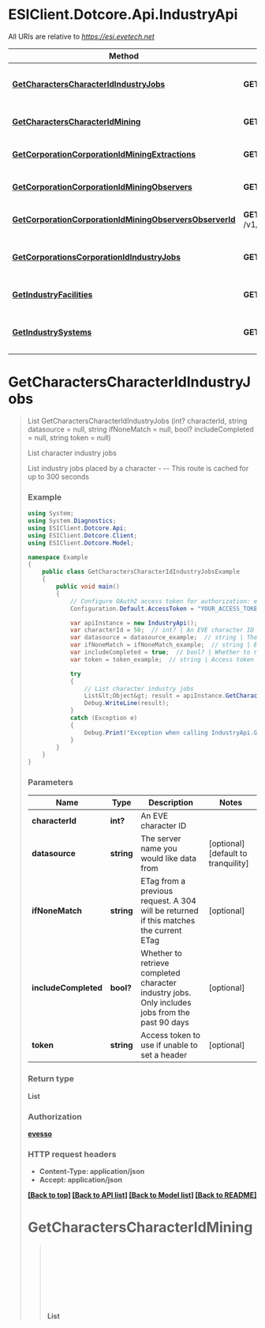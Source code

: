 # ESIClient.Dotcore.Api.IndustryApi

All URIs are relative to *https://esi.evetech.net*

Method | HTTP request | Description
------------- | ------------- | -------------
[**GetCharactersCharacterIdIndustryJobs**](IndustryApi.md#getcharacterscharacteridindustryjobs) | **GET** /v1/characters/{character_id}/industry/jobs/ | List character industry jobs
[**GetCharactersCharacterIdMining**](IndustryApi.md#getcharacterscharacteridmining) | **GET** /v1/characters/{character_id}/mining/ | Character mining ledger
[**GetCorporationCorporationIdMiningExtractions**](IndustryApi.md#getcorporationcorporationidminingextractions) | **GET** /v1/corporation/{corporation_id}/mining/extractions/ | Moon extraction timers
[**GetCorporationCorporationIdMiningObservers**](IndustryApi.md#getcorporationcorporationidminingobservers) | **GET** /v1/corporation/{corporation_id}/mining/observers/ | Corporation mining observers
[**GetCorporationCorporationIdMiningObserversObserverId**](IndustryApi.md#getcorporationcorporationidminingobserversobserverid) | **GET** /v1/corporation/{corporation_id}/mining/observers/{observer_id}/ | Observed corporation mining
[**GetCorporationsCorporationIdIndustryJobs**](IndustryApi.md#getcorporationscorporationidindustryjobs) | **GET** /v1/corporations/{corporation_id}/industry/jobs/ | List corporation industry jobs
[**GetIndustryFacilities**](IndustryApi.md#getindustryfacilities) | **GET** /v1/industry/facilities/ | List industry facilities
[**GetIndustrySystems**](IndustryApi.md#getindustrysystems) | **GET** /v1/industry/systems/ | List solar system cost indices


<a name="getcharacterscharacteridindustryjobs"></a>
# **GetCharactersCharacterIdIndustryJobs**
> List<Object> GetCharactersCharacterIdIndustryJobs (int? characterId, string datasource = null, string ifNoneMatch = null, bool? includeCompleted = null, string token = null)

List character industry jobs

List industry jobs placed by a character  - --  This route is cached for up to 300 seconds

### Example
```csharp
using System;
using System.Diagnostics;
using ESIClient.Dotcore.Api;
using ESIClient.Dotcore.Client;
using ESIClient.Dotcore.Model;

namespace Example
{
    public class GetCharactersCharacterIdIndustryJobsExample
    {
        public void main()
        {
            // Configure OAuth2 access token for authorization: evesso
            Configuration.Default.AccessToken = "YOUR_ACCESS_TOKEN";

            var apiInstance = new IndustryApi();
            var characterId = 56;  // int? | An EVE character ID
            var datasource = datasource_example;  // string | The server name you would like data from (optional)  (default to tranquility)
            var ifNoneMatch = ifNoneMatch_example;  // string | ETag from a previous request. A 304 will be returned if this matches the current ETag (optional) 
            var includeCompleted = true;  // bool? | Whether to retrieve completed character industry jobs. Only includes jobs from the past 90 days (optional) 
            var token = token_example;  // string | Access token to use if unable to set a header (optional) 

            try
            {
                // List character industry jobs
                List&lt;Object&gt; result = apiInstance.GetCharactersCharacterIdIndustryJobs(characterId, datasource, ifNoneMatch, includeCompleted, token);
                Debug.WriteLine(result);
            }
            catch (Exception e)
            {
                Debug.Print("Exception when calling IndustryApi.GetCharactersCharacterIdIndustryJobs: " + e.Message );
            }
        }
    }
}
```

### Parameters

Name | Type | Description  | Notes
------------- | ------------- | ------------- | -------------
 **characterId** | **int?**| An EVE character ID | 
 **datasource** | **string**| The server name you would like data from | [optional] [default to tranquility]
 **ifNoneMatch** | **string**| ETag from a previous request. A 304 will be returned if this matches the current ETag | [optional] 
 **includeCompleted** | **bool?**| Whether to retrieve completed character industry jobs. Only includes jobs from the past 90 days | [optional] 
 **token** | **string**| Access token to use if unable to set a header | [optional] 

### Return type

**List<Object>**

### Authorization

[evesso](../README.md#evesso)

### HTTP request headers

 - **Content-Type**: application/json
 - **Accept**: application/json

[[Back to top]](#) [[Back to API list]](../README.md#documentation-for-api-endpoints) [[Back to Model list]](../README.md#documentation-for-models) [[Back to README]](../README.md)

<a name="getcharacterscharacteridmining"></a>
# **GetCharactersCharacterIdMining**
> List<Object> GetCharactersCharacterIdMining (int? characterId, string datasource = null, string ifNoneMatch = null, int? page = null, string token = null)

Character mining ledger

Paginated record of all mining done by a character for the past 30 days  - --  This route is cached for up to 600 seconds

### Example
```csharp
using System;
using System.Diagnostics;
using ESIClient.Dotcore.Api;
using ESIClient.Dotcore.Client;
using ESIClient.Dotcore.Model;

namespace Example
{
    public class GetCharactersCharacterIdMiningExample
    {
        public void main()
        {
            // Configure OAuth2 access token for authorization: evesso
            Configuration.Default.AccessToken = "YOUR_ACCESS_TOKEN";

            var apiInstance = new IndustryApi();
            var characterId = 56;  // int? | An EVE character ID
            var datasource = datasource_example;  // string | The server name you would like data from (optional)  (default to tranquility)
            var ifNoneMatch = ifNoneMatch_example;  // string | ETag from a previous request. A 304 will be returned if this matches the current ETag (optional) 
            var page = 56;  // int? | Which page of results to return (optional)  (default to 1)
            var token = token_example;  // string | Access token to use if unable to set a header (optional) 

            try
            {
                // Character mining ledger
                List&lt;Object&gt; result = apiInstance.GetCharactersCharacterIdMining(characterId, datasource, ifNoneMatch, page, token);
                Debug.WriteLine(result);
            }
            catch (Exception e)
            {
                Debug.Print("Exception when calling IndustryApi.GetCharactersCharacterIdMining: " + e.Message );
            }
        }
    }
}
```

### Parameters

Name | Type | Description  | Notes
------------- | ------------- | ------------- | -------------
 **characterId** | **int?**| An EVE character ID | 
 **datasource** | **string**| The server name you would like data from | [optional] [default to tranquility]
 **ifNoneMatch** | **string**| ETag from a previous request. A 304 will be returned if this matches the current ETag | [optional] 
 **page** | **int?**| Which page of results to return | [optional] [default to 1]
 **token** | **string**| Access token to use if unable to set a header | [optional] 

### Return type

**List<Object>**

### Authorization

[evesso](../README.md#evesso)

### HTTP request headers

 - **Content-Type**: application/json
 - **Accept**: application/json

[[Back to top]](#) [[Back to API list]](../README.md#documentation-for-api-endpoints) [[Back to Model list]](../README.md#documentation-for-models) [[Back to README]](../README.md)

<a name="getcorporationcorporationidminingextractions"></a>
# **GetCorporationCorporationIdMiningExtractions**
> List<Object> GetCorporationCorporationIdMiningExtractions (int? corporationId, string datasource = null, string ifNoneMatch = null, int? page = null, string token = null)

Moon extraction timers

Extraction timers for all moon chunks being extracted by refineries belonging to a corporation.  - --  This route is cached for up to 1800 seconds  - -- Requires one of the following EVE corporation role(s): Station_Manager

### Example
```csharp
using System;
using System.Diagnostics;
using ESIClient.Dotcore.Api;
using ESIClient.Dotcore.Client;
using ESIClient.Dotcore.Model;

namespace Example
{
    public class GetCorporationCorporationIdMiningExtractionsExample
    {
        public void main()
        {
            // Configure OAuth2 access token for authorization: evesso
            Configuration.Default.AccessToken = "YOUR_ACCESS_TOKEN";

            var apiInstance = new IndustryApi();
            var corporationId = 56;  // int? | An EVE corporation ID
            var datasource = datasource_example;  // string | The server name you would like data from (optional)  (default to tranquility)
            var ifNoneMatch = ifNoneMatch_example;  // string | ETag from a previous request. A 304 will be returned if this matches the current ETag (optional) 
            var page = 56;  // int? | Which page of results to return (optional)  (default to 1)
            var token = token_example;  // string | Access token to use if unable to set a header (optional) 

            try
            {
                // Moon extraction timers
                List&lt;Object&gt; result = apiInstance.GetCorporationCorporationIdMiningExtractions(corporationId, datasource, ifNoneMatch, page, token);
                Debug.WriteLine(result);
            }
            catch (Exception e)
            {
                Debug.Print("Exception when calling IndustryApi.GetCorporationCorporationIdMiningExtractions: " + e.Message );
            }
        }
    }
}
```

### Parameters

Name | Type | Description  | Notes
------------- | ------------- | ------------- | -------------
 **corporationId** | **int?**| An EVE corporation ID | 
 **datasource** | **string**| The server name you would like data from | [optional] [default to tranquility]
 **ifNoneMatch** | **string**| ETag from a previous request. A 304 will be returned if this matches the current ETag | [optional] 
 **page** | **int?**| Which page of results to return | [optional] [default to 1]
 **token** | **string**| Access token to use if unable to set a header | [optional] 

### Return type

**List<Object>**

### Authorization

[evesso](../README.md#evesso)

### HTTP request headers

 - **Content-Type**: application/json
 - **Accept**: application/json

[[Back to top]](#) [[Back to API list]](../README.md#documentation-for-api-endpoints) [[Back to Model list]](../README.md#documentation-for-models) [[Back to README]](../README.md)

<a name="getcorporationcorporationidminingobservers"></a>
# **GetCorporationCorporationIdMiningObservers**
> List<Object> GetCorporationCorporationIdMiningObservers (int? corporationId, string datasource = null, string ifNoneMatch = null, int? page = null, string token = null)

Corporation mining observers

Paginated list of all entities capable of observing and recording mining for a corporation  - --  This route is cached for up to 3600 seconds  - -- Requires one of the following EVE corporation role(s): Accountant

### Example
```csharp
using System;
using System.Diagnostics;
using ESIClient.Dotcore.Api;
using ESIClient.Dotcore.Client;
using ESIClient.Dotcore.Model;

namespace Example
{
    public class GetCorporationCorporationIdMiningObserversExample
    {
        public void main()
        {
            // Configure OAuth2 access token for authorization: evesso
            Configuration.Default.AccessToken = "YOUR_ACCESS_TOKEN";

            var apiInstance = new IndustryApi();
            var corporationId = 56;  // int? | An EVE corporation ID
            var datasource = datasource_example;  // string | The server name you would like data from (optional)  (default to tranquility)
            var ifNoneMatch = ifNoneMatch_example;  // string | ETag from a previous request. A 304 will be returned if this matches the current ETag (optional) 
            var page = 56;  // int? | Which page of results to return (optional)  (default to 1)
            var token = token_example;  // string | Access token to use if unable to set a header (optional) 

            try
            {
                // Corporation mining observers
                List&lt;Object&gt; result = apiInstance.GetCorporationCorporationIdMiningObservers(corporationId, datasource, ifNoneMatch, page, token);
                Debug.WriteLine(result);
            }
            catch (Exception e)
            {
                Debug.Print("Exception when calling IndustryApi.GetCorporationCorporationIdMiningObservers: " + e.Message );
            }
        }
    }
}
```

### Parameters

Name | Type | Description  | Notes
------------- | ------------- | ------------- | -------------
 **corporationId** | **int?**| An EVE corporation ID | 
 **datasource** | **string**| The server name you would like data from | [optional] [default to tranquility]
 **ifNoneMatch** | **string**| ETag from a previous request. A 304 will be returned if this matches the current ETag | [optional] 
 **page** | **int?**| Which page of results to return | [optional] [default to 1]
 **token** | **string**| Access token to use if unable to set a header | [optional] 

### Return type

**List<Object>**

### Authorization

[evesso](../README.md#evesso)

### HTTP request headers

 - **Content-Type**: application/json
 - **Accept**: application/json

[[Back to top]](#) [[Back to API list]](../README.md#documentation-for-api-endpoints) [[Back to Model list]](../README.md#documentation-for-models) [[Back to README]](../README.md)

<a name="getcorporationcorporationidminingobserversobserverid"></a>
# **GetCorporationCorporationIdMiningObserversObserverId**
> List<Object> GetCorporationCorporationIdMiningObserversObserverId (int? corporationId, long? observerId, string datasource = null, string ifNoneMatch = null, int? page = null, string token = null)

Observed corporation mining

Paginated record of all mining seen by an observer  - --  This route is cached for up to 3600 seconds  - -- Requires one of the following EVE corporation role(s): Accountant

### Example
```csharp
using System;
using System.Diagnostics;
using ESIClient.Dotcore.Api;
using ESIClient.Dotcore.Client;
using ESIClient.Dotcore.Model;

namespace Example
{
    public class GetCorporationCorporationIdMiningObserversObserverIdExample
    {
        public void main()
        {
            // Configure OAuth2 access token for authorization: evesso
            Configuration.Default.AccessToken = "YOUR_ACCESS_TOKEN";

            var apiInstance = new IndustryApi();
            var corporationId = 56;  // int? | An EVE corporation ID
            var observerId = 789;  // long? | A mining observer id
            var datasource = datasource_example;  // string | The server name you would like data from (optional)  (default to tranquility)
            var ifNoneMatch = ifNoneMatch_example;  // string | ETag from a previous request. A 304 will be returned if this matches the current ETag (optional) 
            var page = 56;  // int? | Which page of results to return (optional)  (default to 1)
            var token = token_example;  // string | Access token to use if unable to set a header (optional) 

            try
            {
                // Observed corporation mining
                List&lt;Object&gt; result = apiInstance.GetCorporationCorporationIdMiningObserversObserverId(corporationId, observerId, datasource, ifNoneMatch, page, token);
                Debug.WriteLine(result);
            }
            catch (Exception e)
            {
                Debug.Print("Exception when calling IndustryApi.GetCorporationCorporationIdMiningObserversObserverId: " + e.Message );
            }
        }
    }
}
```

### Parameters

Name | Type | Description  | Notes
------------- | ------------- | ------------- | -------------
 **corporationId** | **int?**| An EVE corporation ID | 
 **observerId** | **long?**| A mining observer id | 
 **datasource** | **string**| The server name you would like data from | [optional] [default to tranquility]
 **ifNoneMatch** | **string**| ETag from a previous request. A 304 will be returned if this matches the current ETag | [optional] 
 **page** | **int?**| Which page of results to return | [optional] [default to 1]
 **token** | **string**| Access token to use if unable to set a header | [optional] 

### Return type

**List<Object>**

### Authorization

[evesso](../README.md#evesso)

### HTTP request headers

 - **Content-Type**: application/json
 - **Accept**: application/json

[[Back to top]](#) [[Back to API list]](../README.md#documentation-for-api-endpoints) [[Back to Model list]](../README.md#documentation-for-models) [[Back to README]](../README.md)

<a name="getcorporationscorporationidindustryjobs"></a>
# **GetCorporationsCorporationIdIndustryJobs**
> List<Object> GetCorporationsCorporationIdIndustryJobs (int? corporationId, string datasource = null, string ifNoneMatch = null, bool? includeCompleted = null, int? page = null, string token = null)

List corporation industry jobs

List industry jobs run by a corporation  - --  This route is cached for up to 300 seconds  - -- Requires one of the following EVE corporation role(s): Factory_Manager

### Example
```csharp
using System;
using System.Diagnostics;
using ESIClient.Dotcore.Api;
using ESIClient.Dotcore.Client;
using ESIClient.Dotcore.Model;

namespace Example
{
    public class GetCorporationsCorporationIdIndustryJobsExample
    {
        public void main()
        {
            // Configure OAuth2 access token for authorization: evesso
            Configuration.Default.AccessToken = "YOUR_ACCESS_TOKEN";

            var apiInstance = new IndustryApi();
            var corporationId = 56;  // int? | An EVE corporation ID
            var datasource = datasource_example;  // string | The server name you would like data from (optional)  (default to tranquility)
            var ifNoneMatch = ifNoneMatch_example;  // string | ETag from a previous request. A 304 will be returned if this matches the current ETag (optional) 
            var includeCompleted = true;  // bool? | Whether to retrieve completed corporation industry jobs. Only includes jobs from the past 90 days (optional)  (default to false)
            var page = 56;  // int? | Which page of results to return (optional)  (default to 1)
            var token = token_example;  // string | Access token to use if unable to set a header (optional) 

            try
            {
                // List corporation industry jobs
                List&lt;Object&gt; result = apiInstance.GetCorporationsCorporationIdIndustryJobs(corporationId, datasource, ifNoneMatch, includeCompleted, page, token);
                Debug.WriteLine(result);
            }
            catch (Exception e)
            {
                Debug.Print("Exception when calling IndustryApi.GetCorporationsCorporationIdIndustryJobs: " + e.Message );
            }
        }
    }
}
```

### Parameters

Name | Type | Description  | Notes
------------- | ------------- | ------------- | -------------
 **corporationId** | **int?**| An EVE corporation ID | 
 **datasource** | **string**| The server name you would like data from | [optional] [default to tranquility]
 **ifNoneMatch** | **string**| ETag from a previous request. A 304 will be returned if this matches the current ETag | [optional] 
 **includeCompleted** | **bool?**| Whether to retrieve completed corporation industry jobs. Only includes jobs from the past 90 days | [optional] [default to false]
 **page** | **int?**| Which page of results to return | [optional] [default to 1]
 **token** | **string**| Access token to use if unable to set a header | [optional] 

### Return type

**List<Object>**

### Authorization

[evesso](../README.md#evesso)

### HTTP request headers

 - **Content-Type**: application/json
 - **Accept**: application/json

[[Back to top]](#) [[Back to API list]](../README.md#documentation-for-api-endpoints) [[Back to Model list]](../README.md#documentation-for-models) [[Back to README]](../README.md)

<a name="getindustryfacilities"></a>
# **GetIndustryFacilities**
> List<Object> GetIndustryFacilities (string datasource = null, string ifNoneMatch = null)

List industry facilities

Return a list of industry facilities  - --  This route is cached for up to 3600 seconds

### Example
```csharp
using System;
using System.Diagnostics;
using ESIClient.Dotcore.Api;
using ESIClient.Dotcore.Client;
using ESIClient.Dotcore.Model;

namespace Example
{
    public class GetIndustryFacilitiesExample
    {
        public void main()
        {
            var apiInstance = new IndustryApi();
            var datasource = datasource_example;  // string | The server name you would like data from (optional)  (default to tranquility)
            var ifNoneMatch = ifNoneMatch_example;  // string | ETag from a previous request. A 304 will be returned if this matches the current ETag (optional) 

            try
            {
                // List industry facilities
                List&lt;Object&gt; result = apiInstance.GetIndustryFacilities(datasource, ifNoneMatch);
                Debug.WriteLine(result);
            }
            catch (Exception e)
            {
                Debug.Print("Exception when calling IndustryApi.GetIndustryFacilities: " + e.Message );
            }
        }
    }
}
```

### Parameters

Name | Type | Description  | Notes
------------- | ------------- | ------------- | -------------
 **datasource** | **string**| The server name you would like data from | [optional] [default to tranquility]
 **ifNoneMatch** | **string**| ETag from a previous request. A 304 will be returned if this matches the current ETag | [optional] 

### Return type

**List<Object>**

### Authorization

No authorization required

### HTTP request headers

 - **Content-Type**: application/json
 - **Accept**: application/json

[[Back to top]](#) [[Back to API list]](../README.md#documentation-for-api-endpoints) [[Back to Model list]](../README.md#documentation-for-models) [[Back to README]](../README.md)

<a name="getindustrysystems"></a>
# **GetIndustrySystems**
> List<Object> GetIndustrySystems (string datasource = null, string ifNoneMatch = null)

List solar system cost indices

Return cost indices for solar systems  - --  This route is cached for up to 3600 seconds

### Example
```csharp
using System;
using System.Diagnostics;
using ESIClient.Dotcore.Api;
using ESIClient.Dotcore.Client;
using ESIClient.Dotcore.Model;

namespace Example
{
    public class GetIndustrySystemsExample
    {
        public void main()
        {
            var apiInstance = new IndustryApi();
            var datasource = datasource_example;  // string | The server name you would like data from (optional)  (default to tranquility)
            var ifNoneMatch = ifNoneMatch_example;  // string | ETag from a previous request. A 304 will be returned if this matches the current ETag (optional) 

            try
            {
                // List solar system cost indices
                List&lt;Object&gt; result = apiInstance.GetIndustrySystems(datasource, ifNoneMatch);
                Debug.WriteLine(result);
            }
            catch (Exception e)
            {
                Debug.Print("Exception when calling IndustryApi.GetIndustrySystems: " + e.Message );
            }
        }
    }
}
```

### Parameters

Name | Type | Description  | Notes
------------- | ------------- | ------------- | -------------
 **datasource** | **string**| The server name you would like data from | [optional] [default to tranquility]
 **ifNoneMatch** | **string**| ETag from a previous request. A 304 will be returned if this matches the current ETag | [optional] 

### Return type

**List<Object>**

### Authorization

No authorization required

### HTTP request headers

 - **Content-Type**: application/json
 - **Accept**: application/json

[[Back to top]](#) [[Back to API list]](../README.md#documentation-for-api-endpoints) [[Back to Model list]](../README.md#documentation-for-models) [[Back to README]](../README.md)

